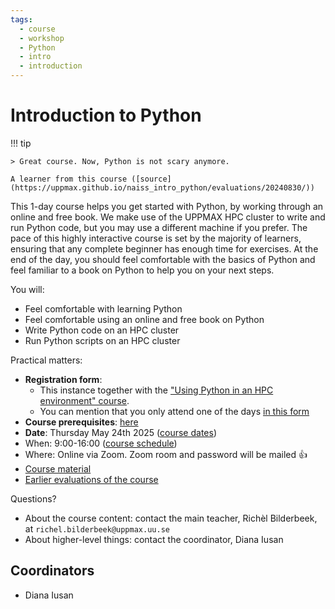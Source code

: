 ```yaml
---
tags:
  - course
  - workshop
  - Python
  - intro
  - introduction
---
```


# Introduction to Python

!!! tip

    > Great course. Now, Python is not scary anymore.

    A learner from this course ([source](https://uppmax.github.io/naiss_intro_python/evaluations/20240830/))

This 1-day course helps you get started with Python,
by working through an online and free book.
We make use of the UPPMAX HPC cluster
to write and run Python code,
but you may use a different machine if you prefer.
The pace of this highly interactive course
is set by the majority of learners,
ensuring that any complete beginner
has enough time for exercises.
At the end of the day, you should feel comfortable with the basics
of Python and feel familiar to a book on Python to help you on your next steps.

You will:

- Feel comfortable with learning Python
- Feel comfortable using an online and free book on Python
- Write Python code on an HPC cluster
- Run Python scripts on an HPC cluster

Practical matters:

- **Registration form**:
   - This instance together with the ["Using Python in an HPC environment" course](https://docs.uppmax.uu.se/courses_workshops/hpc_python/).
   - You can mention that you only attend one of the days [in this form](https://www.hpc2n.umu.se/events/courses/2025/spring/hpc-python)
- **Course prerequisites**: [here](https://uppmax.github.io/naiss_intro_python/prereqs/)
- **Date**: Thursday May 24th 2025 ([course dates](https://uppmax.github.io/naiss_intro_python/course_dates/))
- When: 9:00-16:00 ([course schedule](https://uppmax.github.io/naiss_intro_python/schedule/))
- Where: Online via Zoom. Zoom room and password will be mailed :+1:
- [Course material](https://uppmax.github.io/naiss_intro_python/)
- [Earlier evaluations of the course](https://uppmax.github.io/naiss_intro_python/evaluations/)

Questions?

- About the course content: contact the main teacher, Richèl Bilderbeek,
  at `richel.bilderbeek@uppmax.uu.se`
- About higher-level things: contact the coordinator, Diana Iusan

## Coordinators

- Diana Iusan

